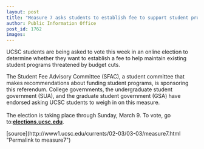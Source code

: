 ```yaml
---
layout: post
title: "Measure 7 asks students to establish fee to support student programs"
author: Public Information Office
post_id: 1762
images:
---
```


<p>
  UCSC students are being asked to vote this week in an online election to determine whether they want to establish a fee to help maintain existing student programs threatened by budget cuts.
</p>
<p>
  The Student Fee Advisory Committee (SFAC), a student committee that makes recommendations about funding student programs, is sponsoring this referendum. College governments, the undergraduate student government (SUA), and the graduate student government (GSA) have endorsed asking UCSC students to weigh in on this measure.<br>
  <br>
  The election is taking place through Sunday, March 9. To vote, go to:<b><a href="http://elections.ucsc.edu">elections.ucsc.edu</a></b>.
</p>
[source](http://www1.ucsc.edu/currents/02-03/03-03/measure7.html "Permalink to measure7")
